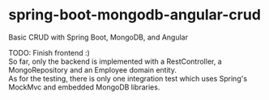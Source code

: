 # spring-boot-mongodb-angular-crud
Basic CRUD with Spring Boot, MongoDB, and Angular

TODO: Finish frontend :)  
So far, only the backend is implemented with a RestController, a MongoRepository and an Employee domain entity.  
As for the testing, there is only one integration test which uses Spring's MockMvc and embedded MongoDB libraries.
